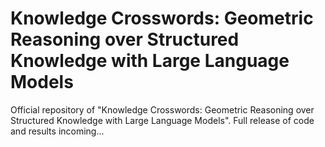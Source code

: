 # Knowledge Crosswords: Geometric Reasoning over Structured Knowledge with Large Language Models
Official repository of "Knowledge Crosswords: Geometric Reasoning over Structured Knowledge with Large Language Models".
Full release of code and results incoming...
